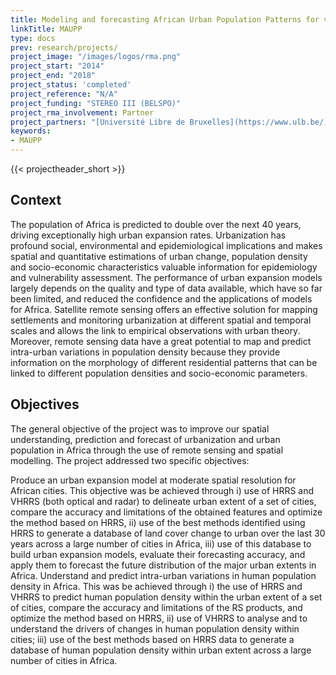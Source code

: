 ```yaml
---
title: Modeling and forecasting African Urban Population Patterns for vulnerability and health assessments
linkTitle: MAUPP
type: docs
prev: research/projects/
project_image: "/images/logos/rma.png"
project_start: "2014"
project_end: "2018"
project_status: 'completed'
project_reference: "N/A"
project_funding: "STEREO III (BELSPO)"
project_rma_involvement: Partner
project_partners: "[Université Libre de Bruxelles](https://www.ulb.be/), [Royal Military Academy](https://www.rma.ac.be), [University of Southampton](https://www.southampton.ac.uk/)"
keywords:
- MAUPP
---
```


{{< projectheader_short >}}


## Context
The population of Africa is predicted to double over the next 40 years, driving exceptionally high urban expansion rates. Urbanization has profound social, environmental and epidemiological implications and makes spatial and quantitative estimations of urban change, population density and socio-economic characteristics valuable information for epidemiology and vulnerability assessment. The performance of urban expansion models largely depends on the quality and type of data available, which have so far been limited, and reduced the confidence and the applications of models for Africa. Satellite remote sensing offers an effective solution for mapping settlements and monitoring urbanization at different spatial and temporal scales and allows the link to empirical observations with urban theory. Moreover, remote sensing data have a great potential to map and predict intra-urban variations in population density because they provide information on the morphology of different residential patterns that can be linked to different population densities and socio-economic parameters.

## Objectives
The general objective of the project was to improve our spatial understanding, prediction and forecast of urbanization and urban population in Africa through the use of remote sensing and spatial modelling. The project addressed two specific objectives:

Produce an urban expansion model at moderate spatial resolution for African cities. This objective was be achieved through i) use of HRRS and VHRRS (both optical and radar) to delineate urban extent of a set of cities, compare the accuracy and limitations of the obtained features and optimize the method based on HRRS, ii) use of the best methods identified using HRRS to generate a database of land cover change to urban over the last 30 years across a large number of cities in Africa, iii) use of this database to build urban expansion models, evaluate their forecasting accuracy, and apply them to forecast the future distribution of the major urban extents in Africa.
Understand and predict intra-urban variations in human population density in Africa. This was be achieved through i) the use of HRRS and VHRRS to predict human population density within the urban extent of a set of cities, compare the accuracy and limitations of the RS products, and optimize the method based on HRRS, ii) use of VHRRS to analyse and to understand the drivers of changes in human population density within cities; iii) use of the best methods based on HRRS data to generate a database of human population density within urban extent across a large number of cities in Africa.

